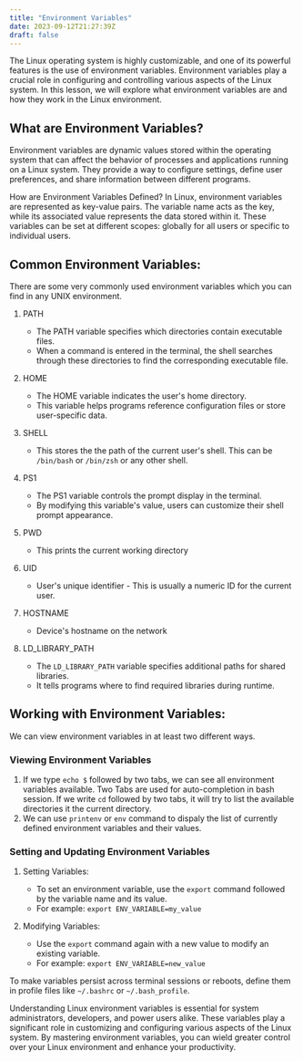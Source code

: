 ```yaml
---
title: "Environment Variables"
date: 2023-09-12T21:27:39Z
draft: false
---
```


The Linux operating system is highly customizable, and one of its powerful features is the use of environment variables. Environment variables play a crucial role in configuring and controlling various aspects of the Linux system. In this lesson, we will explore what environment variables are and how they work in the Linux environment.
<!--more-->

## What are Environment Variables?
Environment variables are dynamic values stored within the operating system that can affect the behavior of processes and applications running on a Linux system. They provide a way to configure settings, define user preferences, and share information between different programs.

How are Environment Variables Defined?
In Linux, environment variables are represented as key-value pairs. The variable name acts as the key, while its associated value represents the data stored within it. These variables can be set at different scopes: globally for all users or specific to individual users.

## Common Environment Variables:
There are some very commonly used environment variables which you can find in any UNIX environment.

1. PATH
   - The PATH variable specifies which directories contain executable files.
   - When a command is entered in the terminal, the shell searches through these directories to find the corresponding executable file.

2. HOME
   - The HOME variable indicates the user's home directory.
   - This variable helps programs reference configuration files or store user-specific data.

3. SHELL
   - This stores the the path of the current user's shell. This can be `/bin/bash` or `/bin/zsh` or any other shell.

4. PS1
   - The PS1 variable controls the prompt display in the terminal.
   - By modifying this variable's value, users can customize their shell prompt appearance.

5. PWD
   - This prints the current working directory

6. UID
   - User's unique identifier - This is usually a numeric ID for the current user.

7. HOSTNAME
   - Device's hostname on the network

5. LD_LIBRARY_PATH
   - The `LD_LIBRARY_PATH` variable specifies additional paths for shared libraries.
   - It tells programs where to find required libraries during runtime.

## Working with Environment Variables:

We can view environment variables in at least two different ways. 
### Viewing Environment Variables
1. If we type `echo $` followed by two tabs, we can see all environment variables available. Two Tabs are used for auto-completion in bash session. If we write `cd` followed by two tabs, it will try to list the available directories it the current directory. 
2. We can use `printenv` or `env` command to dispaly the list of currently defined environment variables and their values.

### Setting and Updating Environment Variables

1. Setting Variables:
   - To set an environment variable, use the `export` command followed by the variable name and its value.
   - For example: `export ENV_VARIABLE=my_value`

2. Modifying Variables:
   - Use the `export` command again with a new value to modify an existing variable.
   - For example: `export ENV_VARIABLE=new_value`

To make variables persist across terminal sessions or reboots, define them in profile files like `~/.bashrc` or `~/.bash_profile`.
   
Understanding Linux environment variables is essential for system administrators, developers, and power users alike. These variables play a significant role in customizing and configuring various aspects of the Linux system. By mastering environment variables, you can wield greater control over your Linux environment and enhance your productivity.